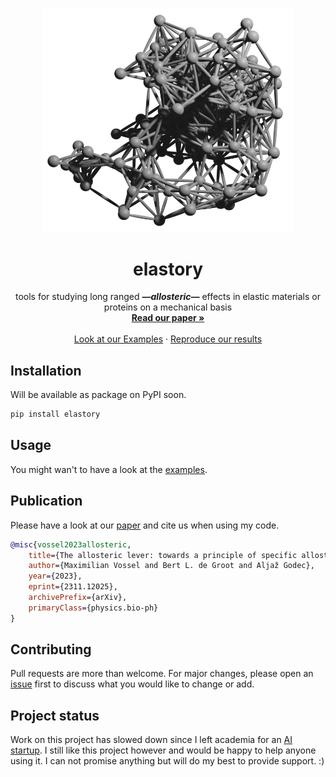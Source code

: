 <p align="center">
  <a href="https://arxiv.org/pdf/2311.12025">
    <img src="./net.png" alt="network" width="400">
  </a>
</p>

<h1 align="center">elastory</h1>

<p align="center">
  tools for studying long ranged <i><b>—allosteric—</b></i> effects in elastic materials or proteins on a mechanical basis
  <br>
  <a href="https://arxiv.org/pdf/2311.12025"><strong>Read our paper »</strong></a>
  <br>
  <br>
  <a href="./notebooks/examples">Look at our Examples</a>
  ·
  <a href="./notebooks/results">Reproduce our results</a>

</p>

## Installation

Will be available as package on PyPI soon.

```bash
pip install elastory
```

## Usage

You might wan't to have a look at the [examples](./notebooks/examples).

## Publication

Please have a look at our [paper](https://arxiv.org/pdf/2311.12025) and cite us when using my code.

```bibtex
@misc{vossel2023allosteric,
    title={The allosteric lever: towards a principle of specific allosteric response},
    author={Maximilian Vossel and Bert L. de Groot and Aljaž Godec},
    year={2023},
    eprint={2311.12025},
    archivePrefix={arXiv},
    primaryClass={physics.bio-ph}
}
```

## Contributing

Pull requests are more than welcome. For major changes, please open an [issue](https://github.com/maxvossel/elastory/issues) first to discuss what you would like to change or add.

## Project status

Work on this project has slowed down since I left academia for an [AI startup](https://lector.ai). I still like this project however and would be happy to help anyone using it. I can not promise anything but will do my best to provide support. :)
